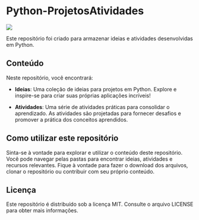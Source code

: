 # Python-ProjetosAtividades

<p align="left">
  <a href="https://skillicons.dev">
    <img src="https://skillicons.dev/icons?i=py" /> 
  </a>
</p>

Este repositório foi criado para armazenar ideias e atividades desenvolvidas em Python.

## Conteúdo

Neste repositório, você encontrará:

- **Ideias**: Uma coleção de ideias para projetos em Python. Explore e inspire-se para criar suas próprias aplicações incríveis!

- **Atividades**: Uma série de atividades práticas para consolidar o aprendizado. As atividades são projetadas para fornecer desafios e promover a prática dos conceitos aprendidos.

## Como utilizar este repositório

Sinta-se à vontade para explorar e utilizar o conteúdo deste repositório. Você pode navegar pelas pastas para encontrar ideias, atividades e recursos relevantes. Fique à vontade para fazer o download dos arquivos, clonar o repositório ou contribuir com seu próprio conteúdo.

## Licença

Este repositório é distribuído sob a licença MIT. Consulte o arquivo LICENSE para obter mais informações.
